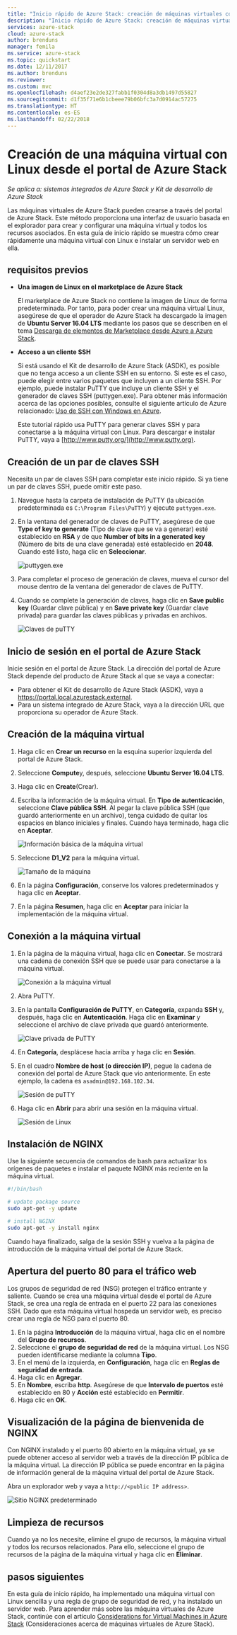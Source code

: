 ```yaml
---
title: "Inicio rápido de Azure Stack: creación de máquinas virtuales con el Portal"
description: "Inicio rápido de Azure Stack: creación de máquinas virtuales de Linux con el Portal"
services: azure-stack
cloud: azure-stack
author: brenduns
manager: femila
ms.service: azure-stack
ms.topic: quickstart
ms.date: 12/11/2017
ms.author: brenduns
ms.reviewer: 
ms.custom: mvc
ms.openlocfilehash: d4aef23e2de327fabb1f0304d8a3db1497d55827
ms.sourcegitcommit: d1f35f71e6b1cbeee79b06bfc3a7d0914ac57275
ms.translationtype: HT
ms.contentlocale: es-ES
ms.lasthandoff: 02/22/2018
---
```

# <a name="create-a-linux-virtual-machine-with-the-azure-stack-portal"></a>Creación de una máquina virtual con Linux desde el portal de Azure Stack

*Se aplica a: sistemas integrados de Azure Stack y Kit de desarrollo de Azure Stack*

Las máquinas virtuales de Azure Stack pueden crearse a través del portal de Azure Stack. Este método proporciona una interfaz de usuario basada en el explorador para crear y configurar una máquina virtual y todos los recursos asociados. En esta guía de inicio rápido se muestra cómo crear rápidamente una máquina virtual con Linux e instalar un servidor web en ella.

## <a name="prerequisites"></a>requisitos previos

* **Una imagen de Linux en el marketplace de Azure Stack**

   El marketplace de Azure Stack no contiene la imagen de Linux de forma predeterminada. Por tanto, para poder crear una máquina virtual Linux, asegúrese de que el operador de Azure Stack ha descargado la imagen de **Ubuntu Server 16.04 LTS** mediante los pasos que se describen en el tema [Descarga de elementos de Marketplace desde Azure a Azure Stack](../azure-stack-download-azure-marketplace-item.md).

* **Acceso a un cliente SSH**

   Si está usando el Kit de desarrollo de Azure Stack (ASDK), es posible que no tenga acceso a un cliente SSH en su entorno. Si este es el caso, puede elegir entre varios paquetes que incluyen a un cliente SSH. Por ejemplo, puede instalar PuTTY que incluye un cliente SSH y el generador de claves SSH (puttygen.exe). Para obtener más información acerca de las opciones posibles, consulte el siguiente artículo de Azure relacionado: [Uso de SSH con Windows en Azure](https://docs.microsoft.com/azure/virtual-machines/linux/ssh-from-windows#windows-packages-and-ssh-clients).

   Este tutorial rápido usa PuTTY para generar claves SSH y para conectarse a la máquina virtual con Linux. Para descargar e instalar PuTTY, vaya a [http://www.putty.org/](http://www.putty.org).

## <a name="create-an-ssh-key-pair"></a>Creación de un par de claves SSH

Necesita un par de claves SSH para completar este inicio rápido. Si ya tiene un par de claves SSH, puede omitir este paso.

1. Navegue hasta la carpeta de instalación de PuTTY (la ubicación predeterminada es ```C:\Program Files\PuTTY```) y ejecute ```puttygen.exe```.
2. En la ventana del generador de claves de PuTTY, asegúrese de que **Type of key to generate** (Tipo de clave que se va a generar) esté establecido en **RSA** y de que **Number of bits in a generated key** (Número de bits de una clave generada) esté establecido en **2048**. Cuando esté listo, haga clic en **Seleccionar**.

   ![puttygen.exe](media/azure-stack-quick-linux-portal/Putty01.PNG)

3. Para completar el proceso de generación de claves, mueva el cursor del mouse dentro de la ventana del generador de claves de PuTTY.
4. Cuando se complete la generación de claves, haga clic en **Save public key** (Guardar clave pública) y en **Save private key** (Guardar clave privada) para guardar las claves públicas y privadas en archivos.

   ![Claves de puTTY](media/azure-stack-quick-linux-portal/Putty02.PNG)



## <a name="sign-in-to-the-azure-stack-portal"></a>Inicio de sesión en el portal de Azure Stack

Inicie sesión en el portal de Azure Stack. La dirección del portal de Azure Stack depende del producto de Azure Stack al que se vaya a conectar:

* Para obtener el Kit de desarrollo de Azure Stack (ASDK), vaya a https://portal.local.azurestack.external.
* Para un sistema integrado de Azure Stack, vaya a la dirección URL que proporciona su operador de Azure Stack.

## <a name="create-the-virtual-machine"></a>Creación de la máquina virtual

1. Haga clic en **Crear un recurso** en la esquina superior izquierda del portal de Azure Stack.

2. Seleccione **Compute**y, después, seleccione **Ubuntu Server 16.04 LTS**.
3. Haga clic en **Create**(Crear).

4. Escriba la información de la máquina virtual. En **Tipo de autenticación**, seleccione **Clave pública SSH**. Al pegar la clave pública SSH (que guardó anteriormente en un archivo), tenga cuidado de quitar los espacios en blanco iniciales y finales. Cuando haya terminado, haga clic en **Aceptar**.

   ![Información básica de la máquina virtual](media/azure-stack-quick-linux-portal/linux-01.PNG)

5. Seleccione **D1_V2** para la máquina virtual.

   ![Tamaño de la máquina](media/azure-stack-quick-linux-portal/linux-02.PNG)

6. En la página **Configuración**, conserve los valores predeterminados y haga clic en **Aceptar**.

7. En la página **Resumen**, haga clic en **Aceptar** para iniciar la implementación de la máquina virtual.


## <a name="connect-to-the-virtual-machine"></a>Conexión a la máquina virtual

1. En la página de la máquina virtual, haga clic en **Conectar**. Se mostrará una cadena de conexión SSH que se puede usar para conectarse a la máquina virtual.

   ![Conexión a la máquina virtual](media/azure-stack-quick-linux-portal/linux-03.PNG)

2. Abra PuTTY.
3. En la pantalla **Configuración de PuTTY**, en **Categoría**, expanda **SSH** y, después, haga clic en **Autenticación**. Haga clic en **Examinar** y seleccione el archivo de clave privada que guardó anteriormente.

   ![Clave privada de PuTTY](media/azure-stack-quick-linux-portal/Putty03.PNG)
4. En **Categoría**, desplácese hacia arriba y haga clic en **Sesión**.
5. En el cuadro **Nombre de host (o dirección IP)**, pegue la cadena de conexión del portal de Azure Stack que vio anteriormente. En este ejemplo, la cadena es ```asadmin@192.168.102.34```.
 
   ![Sesión de puTTY](media/azure-stack-quick-linux-portal/Putty04.PNG)
6. Haga clic en **Abrir** para abrir una sesión en la máquina virtual.

   ![Sesión de Linux](media/azure-stack-quick-linux-portal/Putty05.PNG)

## <a name="install-nginx"></a>Instalación de NGINX

Use la siguiente secuencia de comandos de bash para actualizar los orígenes de paquetes e instalar el paquete NGINX más reciente en la máquina virtual. 

```bash 
#!/bin/bash

# update package source
sudo apt-get -y update

# install NGINX
sudo apt-get -y install nginx
```

Cuando haya finalizado, salga de la sesión SSH y vuelva a la página de introducción de la máquina virtual del portal de Azure Stack.


## <a name="open-port-80-for-web-traffic"></a>Apertura del puerto 80 para el tráfico web 

Los grupos de seguridad de red (NSG) protegen el tráfico entrante y saliente. Cuando se crea una máquina virtual desde el portal de Azure Stack, se crea una regla de entrada en el puerto 22 para las conexiones SSH. Dado que esta máquina virtual hospeda un servidor web, es preciso crear una regla de NSG para el puerto 80.

1. En la página **Introducción** de la máquina virtual, haga clic en el nombre del **Grupo de recursos**.
2. Seleccione el **grupo de seguridad de red** de la máquina virtual. Los NSG pueden identificarse mediante la columna **Tipo**. 
3. En el menú de la izquierda, en **Configuración**, haga clic en **Reglas de seguridad de entrada**.
4. Haga clic en **Agregar**.
5. En **Nombre**, escriba **http**. Asegúrese de que **Intervalo de puertos** esté establecido en 80 y **Acción** esté establecido en **Permitir**. 
6. Haga clic en **OK**.


## <a name="view-the-nginx-welcome-page"></a>Visualización de la página de bienvenida de NGINX

Con NGINX instalado y el puerto 80 abierto en la máquina virtual, ya se puede obtener acceso al servidor web a través de la dirección IP pública de la máquina virtual. La dirección IP pública se puede encontrar en la página de información general de la máquina virtual del portal de Azure Stack.

Abra un explorador web y vaya a ```http://<public IP address>```.

![Sitio NGINX predeterminado](media/azure-stack-quick-linux-portal/linux-04.PNG)


## <a name="clean-up-resources"></a>Limpieza de recursos

Cuando ya no los necesite, elimine el grupo de recursos, la máquina virtual y todos los recursos relacionados. Para ello, seleccione el grupo de recursos de la página de la máquina virtual y haga clic en **Eliminar**.

## <a name="next-steps"></a>pasos siguientes

En esta guía de inicio rápido, ha implementado una máquina virtual con Linux sencilla y una regla de grupo de seguridad de red, y ha instalado un servidor web. Para aprender más sobre las máquina virtuales de Azure Stack, continúe con el artículo [Considerations for Virtual Machines in Azure Stack](azure-stack-vm-considerations.md) (Consideraciones acerca de máquinas virtuales de Azure Stack).

